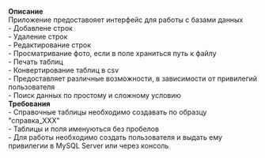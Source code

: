 <b font-size=15>Описание</b><br>
Приложение предоставояет интерфейс для работы с базами данных<br>
<t> - Добавлене строк<br>
<t> - Удаление строк<br>
<t> - Редактирование строк<br>
<t> - Просматривание фото, если в поле храниться путь к файлу<br>
<t> - Печать таблиц<br>
<t> - Конвертирование таблиц в csv<br>
<t> - Предоставляет различные возможности, в зависимости от привилегий пользователя<br>
<t> - Поиск данных по простому и сложному условию<br>
<b font-size=15>Требования</b><br>
<t> - Справочные таблицы необходимо создавать по образцу "справка_ХХХ"<br>
<t> - Таблицы и поля именуються без пробелов<br>
<t> - Для работы необходимо создать пользователя и выдать ему привилегии в MySQL Server или через консоль<br>

